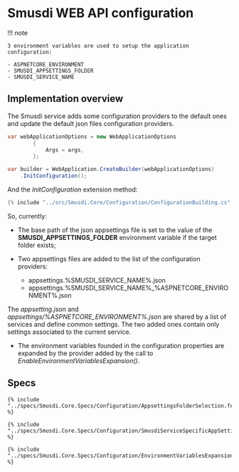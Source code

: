 # Smusdi WEB API configuration

!!! note

    3 environment variables are used to setup the application configuration:

    - ASPNETCORE_ENVIRONMENT
    - SMUSDI_APPSETTINGS_FOLDER
    - SMUSDI_SERVICE_NAME

## Implementation overview

The Smusdi service adds some configuration providers to the default ones and update the default json files configuration providers.

```cs
var webApplicationOptions = new WebApplicationOptions
        {
            Args = args,
        };

var builder = WebApplication.CreateBuilder(webApplicationOptions)
    .InitConfiguration();
```

And the *InitConfiguration* extension method:
```cs
{% include "../src/Smusdi.Core/Configuration/ConfigurationBuilding.cs" %}
```

So, currently:

- The base path of the json appsettings file is set to the value of the **SMUSDI_APPSETTINGS_FOLDER** environment variable if the target folder exists;
- Two appsettings files are added to the list of the configuration providers:

    - appsettings.%SMUSDI_SERVICE_NAME%.json
    - appsettings.%SMUSDI_SERVICE_NAME%_%ASPNETCORE_ENVIRONMENT%.json

The *appsetting.json* and *appsettings/%ASPNETCORE_ENVIRONMENT%.json* are shared by a list of services and define common settings. The two added ones contain only settings associated to the current service.

- The environment variables founded in the configuration properties are expanded by the provider added by the call to *EnableEnvironmentVariablesExpansion()*.

## Specs

```gherkin
{% include "../specs/Smusdi.Core.Specs/Configuration/AppsettingsFolderSelection.feature" %}
```

```gherkin
{% include "../specs/Smusdi.Core.Specs/Configuration/SmusdiServiceSpecificAppSettings.feature" %}
```

```gherkin
{% include "../specs/Smusdi.Core.Specs/Configuration/EnvironmentVariablesExpansion.feature" %}
```
